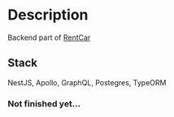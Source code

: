 # Description

Backend part of [RentCar](https://github.com/YegorKochetkov/rent-car_mern)

## Stack

NestJS, Apollo, GraphQL, Postegres, TypeORM

### Not finished yet...
